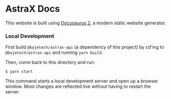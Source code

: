 # AstraX Docs

This website is built using [Docusaurus 2](https://v2.docusaurus.io/), a modern static website generator.

### Local Development

First build `@bajetech/astrax-api` (a dependency of this project) by cd'ing to `@bajetech/astrax-api` and running `yarn build`.

Then, come back to this directory and run:

```
$ yarn start
```

This command starts a local development server and open up a browser window. Most changes are reflected live without having to restart the server.
